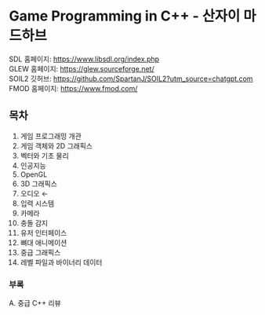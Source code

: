 # Game Programming in C++ - 산자이 마드하브
SDL 홈페이지: https://www.libsdl.org/index.php<br/>
GLEW 홈페이지: https://glew.sourceforge.net/<br/>
SOIL2 깃허브: https://github.com/SpartanJ/SOIL2?utm_source=chatgpt.com<br/>
FMOD 홈페이지: https://www.fmod.com/<br/>
## 목차
1. 게임 프로그래밍 개관
2. 게임 객체와 2D 그래픽스
3. 벡터와 기초 물리
4. 인공지능
5. OpenGL
6. 3D 그래픽스
7. 오디오 ←
8. 입력 시스템
9. 카메라
10. 충돌 감지
11. 유저 인터페이스
12. 뼈대 애니메이션
13. 중급 그래픽스
14. 레벨 파일과 바이너리 데이터
### 부록
A. 중급 C++ 리뷰
